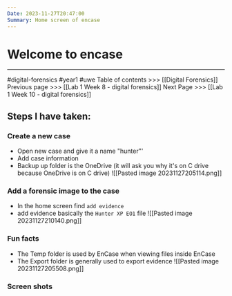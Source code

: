 ```yaml
---
Date: 2023-11-27T20:47:00
Summary: Home screen of encase
---
```

# Welcome to encase
---

#digital-forensics #year1 #uwe 
Table of contents >>> [[Digital Forensics]]
Previous page >>> [[Lab 1 Week 8 - digital forensics]]
Next Page >>> [[Lab 1 Week 10 - digital forensics]]


## Steps I have taken:
### Create a new case
- Open new case and give it a name "hunter"'
- Add case information
- Backup up folder is the OneDrive (it will ask you why it's on C drive because OneDrive is on C drive)
![[Pasted image 20231127205114.png]]

### Add a forensic image to the case
- In the home screen find `add evidence`
- add evidence basically the `Hunter XP EO1` file
![[Pasted image 20231127210140.png]]

### Fun facts
- The Temp folder is used by EnCase when viewing files inside EnCase
- The Export folder is generally used to export evidence
![[Pasted image 20231127205508.png]]


### Screen shots


